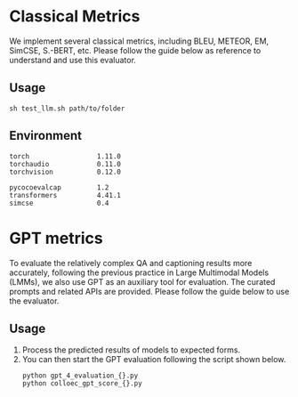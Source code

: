 # Classical Metrics

We implement several classical metrics, including BLEU, METEOR, EM, SimCSE, S.-BERT, etc. Please follow the guide below as reference to understand and use this evaluator.

## Usage

```shell
sh test_llm.sh path/to/folder
```

## Environment

```
torch                 1.11.0
torchaudio            0.11.0
torchvision           0.12.0

pycocoevalcap         1.2
transformers          4.41.1
simcse                0.4
```

# GPT metrics

To evaluate the relatively complex QA and captioning results more accurately, following the previous practice in Large Multimodal Models (LMMs), we also use GPT as an auxiliary tool for evaluation. The curated prompts and related APIs are provided. Please follow the guide below to use the evaluator.

## Usage

1. Process the predicted results of models to expected forms.
2. You can then start the GPT evaluation following the script shown below.
    ```
    python gpt_4_evaluation_{}.py
    python colloec_gpt_score_{}.py
    ```